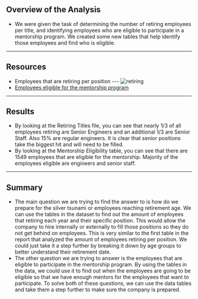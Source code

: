 ## Overview of the Analysis
- We were given the task of determining the number of retiring employees per title, and identifying employees who are eligible to participate in a mentorship program. We created some new tables that help identify those employees and find who is eligible.
--------------------------
## Resources
- Employees that are retiring per position ---
![retiring](https://user-images.githubusercontent.com/80421977/131390263-f22746b8-c339-46f5-89f0-5a22763c684b.PNG)
- [Employees eligible for the mentorship program](/Data/mentorship_eligibility.csv)
--------------------------
## Results
- By looking at the Retiring Titles file, you can see that nearly 1/3 of all employees retiring are Senior Engineers and an additional 1/3 are Senior Staff. Also 15% are regular engineers. It is clear that senior positions take the biggest hit and will need to be filled. 
- By looking at the Mentorship Eligibility table, you can see that there are 1549 employees that are eligible for the mentorship. Majority of the employees eligible are engineers and senior staff.
--------------------------
## Summary
- The main question we are trying to find the answer to is how do we prepare for the silver tsunami or employees reaching retirement age. We can use the tables in the dataset to find out the amount of employees that retiring each year and their specific position. This would allow the company to hire internally or externally to fill those positions so they do not get behind on employees. This is very similar to the first table in the report that analyzed the amount of employees retiring per position. We could just take it a step further by breaking it down by age groups to better understand their retirement date.
- The other question we are trying to answer is the employees that are eligible to participate in the mentorship program. By using the tables in the data, we could use it to find out when the employees are going to be eligible so that we have enough mentors for the employees that want to participate. To solve both of these questions, we can use the data tables and take them a step further to make sure the company is prepared.
